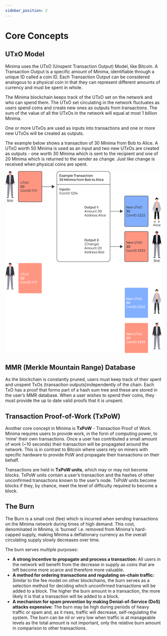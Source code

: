 ```yaml
---
sidebar_position: 2
---
```


# Core Concepts

## UTxO Model
Minima uses the UTxO (Unspent Transaction Output) Model, like Bitcoin. A Transaction Output is a specific amount of Minima, identifiable through a unique ID called a coin ID. Each Transaction Output can be considered analogous to a physical coin in that they can represent different amounts of currency and must be spent in whole. 

The Minima blockchain keeps track of the UTxO set on the network and who can spend them. The UTxO set circulating in the network fluctuates as users spend coins and create new ones as outputs from transactions. The sum of the value of all the UTxOs in the network will equal at most 1 billion Minima.

One or more UTxOs are used as inputs into transactions and one or more new UTxOs will be created as outputs.

The example below shows a transaction of 30 Minima from Bob to Alice. A UTxO worth 50 Minima is used as an input and two new UTxOs are created as outputs - one worth 30 Minima which is sent to the recipient and one of 20 Minima which is returned to the sender as change. Just like change is received when physical coins are spent.

![Core Concepts](/img/learn/coreConceptsLm.svg#gh-light-mode-only)![Core Concepts](/img/learn/coreConceptsDm.svg#gh-dark-mode-only)

## MMR (Merkle Mountain Range) Database 
As the blockchain is constantly pruned, users must keep track of their spent and unspent TxOs (transaction outputs)independently of the chain. Each TxO has a proof that forms part of a hash sum tree and these are stored in the user’s MMR database. 
When a user wishes to spend their coins, they must provide the up to date valid proofs that it is unspent.

## Transaction Proof-of-Work (TxPoW)
Another core concept in Minima is **TxPoW** - Transaction Proof of Work. Minima requires users to provide work, in the form of computing power, to ‘mine’ their own transactions. Once a user has contributed a small amount of work (~10 seconds) their transaction will be propagated around the network. This is in contrast to Bitcoin where users rely on miners with specific hardware to provide PoW and propagate their transactions on their behalf.

Transactions are held in **TxPoW units**, which may or may not become blocks. TxPoW units contain a user’s transaction and the hashes of other unconfirmed transactions known to the user’s node. TxPoW units become blocks if they, by chance, meet the level of difficulty required to become a block. 

## The Burn
The Burn is a small cost (fee) which is incurred when sending transactions on the Minima network during times of high demand. This cost, denominated in Minima, is ‘burned’ i.e. removed from Minima's hard-capped supply, making Minima a deflationary currency as the overall circulating supply slowly decreases over time. 

The burn serves multiple purposes:
- **A strong incentive to propagate and process a transaction:** All users in the network will benefit from the decrease in supply as coins that are left become  more scarce and therefore more valuable.
- **A method for ordering transactions and regulating on-chain traffic:** Similar to the fee model on other blockchains, the burn serves as a selection method for deciding which unconfirmed transactions will be added to a block. The higher the burn amount in a transaction, the more likely it is that a transaction will be added to a block. 
- **A mechanism for spam prevention by making Denial-of-Service (DoS) attacks expensive:** The burn may be high during periods of heavy traffic or spam and, as it rises, traffic will decrease, self-regulating the system. The burn can be nil or very low when traffic is at manageable levels as the total amount is not important, only the relative burn amount in comparison to other transactions.

